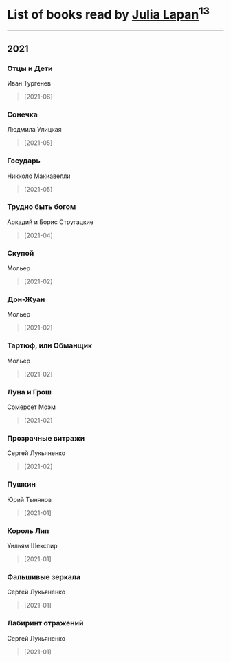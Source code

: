 # List of books read by [Julia Lapan](https://soundcloud.com/julia-lapan-741189633)<sup>13</sup>
---

## 2021

### Отцы и Дети
Иван Тургенев
> [2021-06] 


### Сонечка
Людмила Улицкая
> [2021-05] 


### Государь
Никколо Макиавелли
> [2021-05] 


### Трудно быть богом
Аркадий и Борис Стругацкие
> [2021-04] 


### Скупой
Мольер
> [2021-02] 


### Дон-Жуан
Мольер
> [2021-02] 


### Тартюф, или Обманщик
Мольер
> [2021-02] 


### Луна и Грош
Сомерсет Моэм
> [2021-02] 


### Прозрачные витражи
Сергей Лукьяненко
> [2021-02] 


### Пушкин
Юрий Тынянов
> [2021-01] 


### Король Лип
Уильям Шекспир
> [2021-01] 


### Фальшивые зеркала
Сергей Лукьяненко
> [2021-01] 


### Лабиринт отражений
Сергей Лукьяненко
> [2021-01] 



